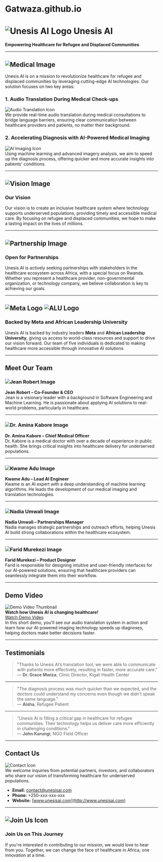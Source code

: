 # Gatwaza.github.io

# ![Unesis AI Logo](path/to/unesis_logo.png) Unesis AI

**Empowering Healthcare for Refugee and Displaced Communities**

---

## ![Medical Image](path/to/medical_image.png)  
Unesis AI is on a mission to revolutionize healthcare for refugee and displaced communities by leveraging cutting-edge AI technologies. Our solution focuses on two key areas:

### 1. Audio Translation During Medical Check-ups  
![Audio Translation Icon](path/to/audio_translation_icon.png)  
We provide real-time audio translation during medical consultations to bridge language barriers, ensuring clear communication between healthcare providers and patients, no matter their background.

### 2. Accelerating Diagnosis with AI-Powered Medical Imaging  
![AI Imaging Icon](path/to/ai_imaging_icon.png)  
Using machine learning and advanced imagery analysis, we aim to speed up the diagnosis process, offering quicker and more accurate insights into patients' conditions.

---

## ![Vision Image](path/to/vision_image.png)  
### Our Vision  
Our vision is to create an inclusive healthcare system where technology supports underserved populations, providing timely and accessible medical care. By focusing on refugee and displaced communities, we hope to make a lasting impact on the lives of millions.

---

## ![Partnership Image](path/to/partnership_image.png)  
### Open for Partnerships  
Unesis AI is actively seeking partnerships with stakeholders in the healthcare ecosystem across Africa, with a special focus on Rwanda. Whether you represent a healthcare provider, non-governmental organization, or technology company, we believe collaboration is key to achieving our goals.

---

## ![Meta Logo](path/to/meta_logo.png) ![ALU Logo](path/to/alu_logo.png)  
### Backed by Meta and African Leadership University  
Unesis AI is backed by industry leaders **Meta** and **African Leadership University**, giving us access to world-class resources and support to drive our vision forward. Our team of five individuals is dedicated to making healthcare more accessible through innovative AI solutions.

---

## Meet Our Team

### ![Jean Robert Image](path/to/member1_image.png)  
**Jean Robert – Co-Founder & CEO**  
Jean is a visionary leader with a background in Software Engineering and Machine Learning. He is passionate about applying AI solutions to real-world problems, particularly in healthcare.

---

### ![Dr. Amina Kabore Image](path/to/member2_image.png)  
**Dr. Amina Kabore – Chief Medical Officer**  
Dr. Kabore is a medical doctor with over a decade of experience in public health. She brings critical insights into healthcare delivery for underserved populations.

---

### ![Kwame Adu Image](path/to/member3_image.png)  
**Kwame Adu – Lead AI Engineer**  
Kwame is an AI expert with a deep understanding of machine learning algorithms. He leads the development of our medical imaging and translation technologies.

---

### ![Nadia Umwali Image](path/to/member4_image.png)  
**Nadia Umwali – Partnerships Manager**  
Nadia manages strategic partnerships and outreach efforts, helping Unesis AI build strong collaborations within the healthcare ecosystem.

---

### ![Farid Murekezi Image](path/to/member5_image.png)  
**Farid Murekezi – Product Designer**  
Farid is responsible for designing intuitive and user-friendly interfaces for our AI-powered solutions, ensuring that healthcare providers can seamlessly integrate them into their workflow.

---

## Demo Video  
![Demo Video Thumbnail](path/to/video_thumbnail.png)  
**Watch how Unesis AI is changing healthcare!**  
[Watch Demo Video](link_to_demo_video)  
In this short demo, you'll see our audio translation system in action and learn how our AI-powered imaging technology speeds up diagnoses, helping doctors make better decisions faster.

---

## Testimonials

> "Thanks to Unesis AI’s translation tool, we were able to communicate with patients more effectively, resulting in faster, more accurate care."  
— **Dr. Grace Mwiza**, Clinic Director, Kigali Health Center

---

> "The diagnosis process was much quicker than we expected, and the doctors could understand my concerns even though we didn’t speak the same language."  
— **Aisha**, Refugee Patient

---

> "Unesis AI is filling a critical gap in healthcare for refugee communities. Their technology helps us deliver care more efficiently in challenging conditions."  
— **John Karungi**, NGO Field Officer

---

## Contact Us  
![Contact Icon](path/to/contact_icon.png)  
We welcome inquiries from potential partners, investors, and collaborators who share our vision of transforming healthcare for underserved populations.

- **Email:** contact@unesisai.com
- **Phone:** +250-xxx-xxx-xxx
- **Website:** [www.unesisai.com](http://www.unesisai.com)

---

## ![Join Us Icon](path/to/join_us_image.png)  
### Join Us on This Journey  
If you're interested in contributing to our mission, we would love to hear from you. Together, we can change the face of healthcare in Africa, one innovation at a time.
